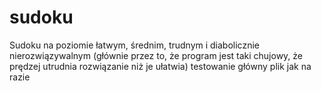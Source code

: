 # sudoku
Sudoku na poziomie łatwym, średnim, trudnym i diabolicznie nierozwiązywalnym (głównie przez to, że program jest taki chujowy, że prędzej utrudnia rozwiązanie niż je ułatwia)
testowanie główny plik jak na razie
